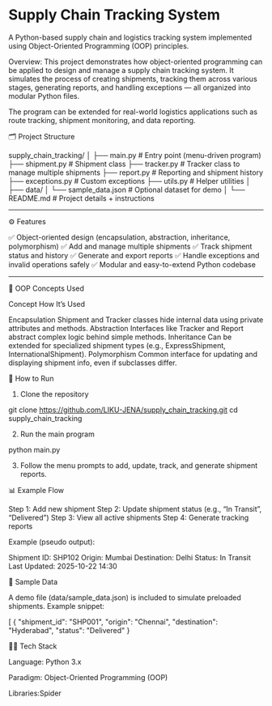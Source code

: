 # Supply Chain Tracking System
A Python-based supply chain and logistics tracking system implemented using Object-Oriented Programming (OOP) principles.
                                                                                                                                                                                       
Overview:
This project demonstrates how object-oriented programming can be applied to design and manage a supply chain tracking system.
It simulates the process of creating shipments, tracking them across various stages, generating reports, and handling exceptions — all organized into modular Python files.

The program can be extended for real-world logistics applications such as route tracking, shipment monitoring, and data reporting.


🗂️ Project Structure

supply_chain_tracking/
│
├── main.py          # Entry point (menu-driven program)
├── shipment.py      # Shipment class
├── tracker.py       # Tracker class to manage multiple shipments
├── report.py        # Reporting and shipment history
├── exceptions.py    # Custom exceptions
├── utils.py         # Helper utilities
│
├── data/
│   └── sample_data.json   # Optional dataset for demo
│
└── README.md        # Project details + instructions


---

⚙️ Features

✅ Object-oriented design (encapsulation, abstraction, inheritance, polymorphism)
✅ Add and manage multiple shipments
✅ Track shipment status and history
✅ Generate and export reports
✅ Handle exceptions and invalid operations safely
✅ Modular and easy-to-extend Python codebase


---

🧩 OOP Concepts Used

Concept	How It’s Used

Encapsulation	Shipment and Tracker classes hide internal data using private attributes and methods.
Abstraction	Interfaces like Tracker and Report abstract complex logic behind simple methods.
Inheritance	Can be extended for specialized shipment types (e.g., ExpressShipment, InternationalShipment).
Polymorphism	Common interface for updating and displaying shipment info, even if subclasses differ.

🚀 How to Run

1. Clone the repository

git clone https://github.com/LIKU-JENA/supply_chain_tracking.git
cd supply_chain_tracking


2. Run the main program

python main.py


3. Follow the menu prompts to add, update, track, and generate shipment reports.

📊 Example Flow

Step 1: Add new shipment
Step 2: Update shipment status (e.g., “In Transit”, “Delivered”)
Step 3: View all active shipments
Step 4: Generate tracking reports

Example (pseudo output):

Shipment ID: SHP102
Origin: Mumbai
Destination: Delhi
Status: In Transit
Last Updated: 2025-10-22 14:30

📁 Sample Data

A demo file (data/sample_data.json) is included to simulate preloaded shipments.
Example snippet:

[
  {
    "shipment_id": "SHP001",
    "origin": "Chennai",
    "destination": "Hyderabad",
    "status": "Delivered"
  }

🧑‍💻 Tech Stack

Language: Python 3.x

Paradigm: Object-Oriented Programming (OOP)

Libraries:Spider




